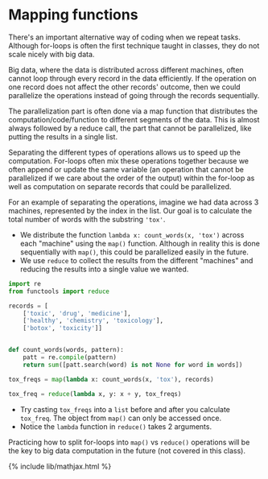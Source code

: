 # Mapping functions

There's an important alternative way of coding when we repeat tasks.
Although for-loops is often the first technique taught in classes, they
do not scale nicely with big data.

Big data, where the data is distributed across different machines, often
cannot loop through every record in the data efficiently. If the operation
on one record does not affect the other records' outcome, then we could
parallelize the operations instead of going through the records sequentially.

The parallelization part is often done via a map function that distributes
the computation/code/function to different segments of the data. This is
almost always followed by a reduce call, the part that cannot be parallelized,
like putting the results in a single list.

Separating the different types of operations allows us to speed up the computation.
For-loops often mix these operations together because we often append or
update the same variable (an operation that cannot be parallelized if we
care about the order of the output) within the for-loop as well as
computation on separate records that could be parallelized.

For an example of separating the operations, imagine we had data across
3 machines, represented by the index in the list. Our goal is to calculate
the total number of words with the substring `'tox'`.
- We distribute the function `lambda x: count_words(x, 'tox')` across
  each "machine" using the `map()` function. Although in reality this is
  done sequentially with `map()`, this could be parallelized easily in the future.
- We use `reduce` to collect the results from the different "machines" and
  reducing the results into a single value we wanted.

```python
import re
from functools import reduce

records = [
    ['toxic', 'drug', 'medicine'],
    ['healthy', 'chemistry', 'toxicology'],
    ['botox', 'toxicity']]


def count_words(words, pattern):
    patt = re.compile(pattern)
    return sum([patt.search(word) is not None for word in words])

tox_freqs = map(lambda x: count_words(x, 'tox'), records)

tox_freq = reduce(lambda x, y: x + y, tox_freqs)
```
- Try casting `tox_freqs` into a `list` before and after you calculate
  `tox_freq`. The object from `map()` can only be accessed once.
- Notice the `lambda` function in `reduce()` takes 2 arguments.

Practicing how to split for-loops into `map()` vs `reduce()` operations
will be the key to big data computation in the future (not covered in this class).

{% include lib/mathjax.html %}
